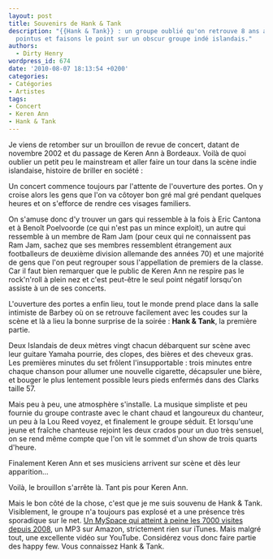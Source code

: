 ```yaml
---
layout: post
title: Souvenirs de Hank & Tank
description: "{{Hank & Tank}} : un groupe oublié qu'on retrouve 8 ans après. Soyons
  pointus et faisons le point sur un obscur groupe indé islandais."
authors:
  - Dirty Henry
wordpress_id: 674
date: '2010-08-07 18:13:54 +0200'
categories:
- Catégories
- Artistes
tags:
- Concert
- Keren Ann
- Hank & Tank
---
```

Je viens de retomber sur un brouillon de revue de concert, datant de novembre 2002 et du passage de Keren Ann à Bordeaux. Voilà de quoi oublier un petit peu le mainstream et aller faire un tour dans la scène indie islandaise, histoire de briller en société :

<quote>
Un concert commence toujours par l'attente de l'ouverture des portes. On y croise alors les gens que l'on va côtoyer bon gré mal gré pendant quelques heures et on s'efforce de rendre ces visages familiers.

On s'amuse donc d'y trouver un gars qui ressemble à la fois à Eric Cantona et à Benoît Poelvoorde (ce qui n'est pas un mince exploit), un autre qui ressemble à un membre de Ram Jam (pour ceux qui ne connaissent
pas Ram Jam, sachez que ses membres ressemblent étrangement aux footballeurs de deuxième division allemande des années 70) et une majorité de gens que l'on peut regrouper sous l'appellation de premiers de la classe. Car il faut bien remarquer que le public de Keren Ann ne respire pas le rock'n'roll à plein nez et c'est peut-être le seul point négatif lorsqu'on assiste à un de ses concerts.

L'ouverture des portes a enfin lieu, tout le monde prend place dans la salle intimiste de Barbey où on se retrouve facilement avec les coudes sur la scène et là a lieu la bonne surprise de la soirée : __Hank & Tank__, la première partie.

Deux Islandais de deux mètres vingt chacun débarquent sur scène avec leur guitare Yamaha pourrie, des clopes, des bières et des cheveux gras. Les premières minutes du set frôlent l'insupportable : trois minutes entre chaque chanson pour allumer une nouvelle cigarette, décapsuler une bière, et bouger le plus lentement possible leurs pieds enfermés dans des Clarks taille 57.

Mais peu à peu, une atmosphère s'installe. La musique simpliste et peu fournie du groupe contraste avec le chant chaud et langoureux du chanteur, un peu à la Lou Reed voyez, et finalement le groupe séduit. Et lorsqu'une  jeune et fraîche chanteuse rejoint les deux crados pour un duo très sensuel, on se rend même compte que l'on vit le sommet d'un show de trois quarts d'heure.

Finalement Keren Ann et ses musiciens arrivent sur scène et dès leur apparition...
</quote>

Voilà, le brouillon s'arrête là. Tant pis pour Keren Ann.

Mais le bon côté de la chose, c'est que je me suis souvenu de Hank & Tank. Visiblement, le groupe n'a toujours pas explosé et a une présence très sporadique sur le net. [Un MySpace qui atteint à peine les 7000 visites depuis 2008](http://www.myspace.com/hankntank), un MP3 sur Amazon, strictement rien sur iTunes. Mais malgré tout, une excellente vidéo sur YouTube. Considérez vous donc faire partie des happy few. Vous connaissez Hank & Tank.

<object width="500" height="400"><param name="movie" value="http://www.youtube.com/v/cWDXydo9SoU&hl=fr_FR&fs=1"></param><param name="allowFullScreen" value="true"></param><param name="allowscriptaccess" value="always"></param><embed src="http://www.youtube.com/v/cWDXydo9SoU&hl=fr_FR&fs=1" type="application/x-shockwave-flash" allowscriptaccess="always" allowfullscreen="true" width="500" height="400"></embed></object>

